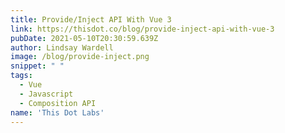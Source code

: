 ```yaml
---
title: Provide/Inject API With Vue 3
link: https://thisdot.co/blog/provide-inject-api-with-vue-3
pubDate: 2021-05-10T20:30:59.639Z
author: Lindsay Wardell
image: /blog/provide-inject.png
snippet: " "
tags:
  - Vue
  - Javascript
  - Composition API
name: 'This Dot Labs'
---
```

